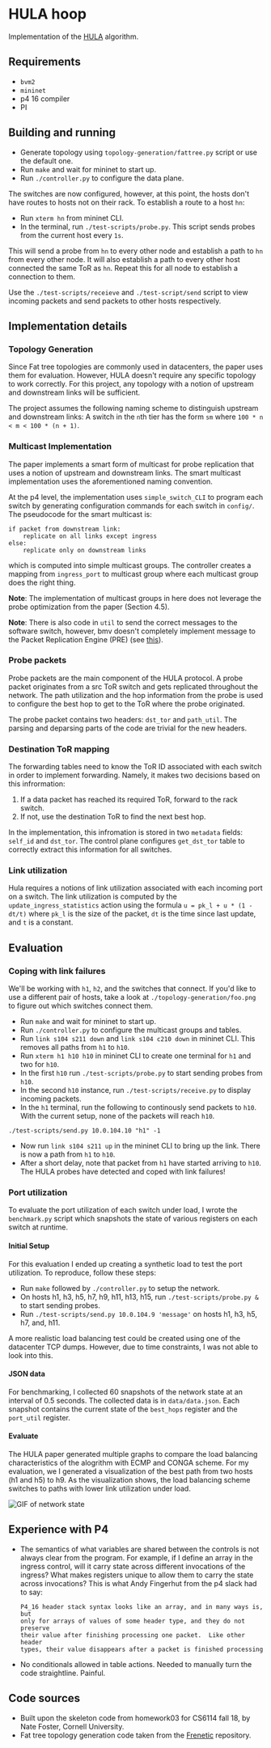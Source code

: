 # HULA hoop

Implementation of the [HULA](https://conferences.sigcomm.org/sosr/2016/papers/sosr_paper67.pdf) algorithm.

## Requirements

- `bvm2`
- `mininet`
- p4 16 compiler
- PI

## Building and running

- Generate topology using `topology-generation/fattree.py` script or use the default one.
- Run `make` and wait for mininet to start up.
- Run `./controller.py` to configure the data plane.

The switches are now configured, however, at this point, the hosts don't have
routes to hosts not on their rack. To establish a route to a host `hn`:

- Run `xterm hn` from mininet CLI.
- In the terminal, run `./test-scripts/probe.py`. This script sends probes from
  the current host every `1s`.

This will send a probe from `hn` to every other node and establish a path to
`hn` from every other node. It will also establish a path to every other host
connected the same ToR as `hn`. Repeat this for all node to establish a
connection to them.

Use the `./test-scripts/receieve` and `./test-script/send` script to view
incoming packets and send packets to other hosts respectively.

## Implementation details

### Topology Generation

Since Fat tree topologies are commonly used in datacenters, the paper uses them
for evaluation. However, HULA doesn't require any specific topology to work
correctly. For this project, any topology with a notion of upstream and
downstream links will be sufficient.

The project assumes the following naming scheme to distinguish upstream and
downstream links: A switch in the `n`th tier has the form `sm` where `100 * n <
m < 100 * (n + 1)`.

### Multicast Implementation

The paper implements a smart form of multicast for probe replication that uses
a notion of upstream and downstream links. The smart multicast implementation
uses the aforementioned naming convention.

At the p4 level, the implementation uses `simple_switch_CLI` to program each
switch by generating configuration commands for each switch in `config/`. The
pseudocode for the smart multicast is:

```
if packet from downstream link:
    replicate on all links except ingress
else:
    replicate only on downstream links
```

which is computed into simple multicast groups. The controller creates a
mapping from `ingress_port` to multicast group where each multicast group
does the right thing.

**Note**: The implementation of multicast groups in here does not leverage
the probe optimization from the paper (Section 4.5).

**Note**: There is also code in `util` to send the correct messages to the
software switch, however, bmv doesn't completely implement message to the
Packet Replication Engine (PRE) (see [this](https://github.com/p4lang/PI/blob/d4e5aff15b3f77af578704fe03b82a15814da8f0/proto/frontend/src/device_mgr.cpp#L1772)).

### Probe packets

Probe packets are the main component of the HULA protocol. A probe packet
originates from a src ToR switch and gets replicated throughout the network.
The path utilization and the hop information from the probe is used to
configure the best hop to get to the ToR where the probe originated.

The probe packet contains two headers: `dst_tor` and `path_util`. The parsing
and deparsing parts of the code are trivial for the new headers.

### Destination ToR mapping

The forwarding tables need to know the ToR ID associated with each switch in
order to implement forwarding. Namely, it makes two decisions based on this
infrormation:

1. If a data packet has reached its required ToR, forward to the rack switch.
2. If not, use the destination ToR to find the next best hop.

In the implementation, this infromation is stored in two `metadata` fields:
`self_id` and `dst_tor`. The control plane configures `get_dst_tor` table
to correctly extract this information for all switches.

### Link utilization

Hula requires a notions of link utilization associated with each incoming port
on a switch. The link utilization is computed by the `update_ingress_statistics`
action using the formula `u = pk_l + u * (1 - dt/t)` where `pk_l` is the size
of the packet, `dt` is the time since last update, and `t` is a constant.

## Evaluation

### Coping with link failures

We'll be working with `h1`, `h2`, and the switches that connect. If you'd like to
use a different pair of hosts, take a look at `./topology-generation/foo.png` to
figure out which switches connect them.

- Run `make` and wait for mininet to start up.
- Run `./controller.py` to configure the multicast groups and tables.
- Run `link s104 s211 down` and `link s104 c210 down` in mininet CLI. This removes all paths
  from `h1` to `h10`.
- Run `xterm h1 h10 h10` in mininet CLI to create one terminal for `h1` and two for `h10`.
- In the first `h10` run `./test-scripts/probe.py` to start sending probes from `h10`.
- In the second `h10` instance, run `./test-scripts/receive.py` to display incoming packets.
- In the `h1` terminal, run the following to continously send packets to `h10`.
  With the current setup, none of the packets will reach `h10`.

```
./test-scripts/send.py 10.0.104.10 "h1" -1
```

- Now run `link s104 s211 up` in the mininet CLI to bring up the link. There is
  now a path from `h1` to `h10`.
- After a short delay, note that packet from `h1` have started arriving to `h10`.
  The HULA probes have detected and coped with link failures!

### Port utilization

To evaluate the port utilization of each switch under load, I wrote the
`benchmark.py` script which snapshots the state of various registers on each
switch at runtime.

#### Initial Setup

For this evaluation I ended up creating a synthetic load to test the port utilization.
To reproduce, follow these steps:

- Run `make` followed by `./controller.py` to setup the network.
- On hosts h1, h3, h5, h7, h9, h11, h13, h15, run `./test-scripts/probe.py &` to
  start sending probes.
- Run `./test-scripts/send.py 10.0.104.9 'message'` on hosts h1, h3, h5, h7, and,
  h11.

A more realistic load balancing test could be created using one of the
datacenter TCP dumps. However, due to time constraints, I was not able to look
into this.

#### JSON data

For benchmarking, I collected 60 snapshots of the network state at an interval
of 0.5 seconds. The collected data is in `data/data.json`. Each snapshot contains
the current state of the `best_hops` register and the `port_util` register.

#### Evaluate

The HULA paper generated multiple graphs to compare the load balancing
characteristics of the alogrithm with ECMP and CONGA scheme. For my evaluation,
we I generated a visualization of the best path from two hosts (h1 and h5) to
h9. As the visualization shows, the load balancing scheme switches to paths
with lower link utilization under load.

![GIF of network state](https://raw.githubusercontent.com/rachitnigam/Hula-hoop/master/data/paths.gif)

## Experience with P4

- The semantics of what variables are shared between the controls is not always
  clear from the program. For example, if I define an array in the ingress control,
  will it carry state across different invocations of the ingress? What makes
  registers unique to allow them to carry the state across invocations? This is
  what Andy Fingerhut from the p4 slack had to say:

      P4_16 header stack syntax looks like an array, and in many ways is, but
      only for arrays of values of some header type, and they do not preserve
      their value after finishing processing one packet.  Like other header
      types, their value disappears after a packet is finished processing

- No conditionals allowed in table actions. Needed to manually turn the code
  straightline. Painful.

## Code sources

- Built upon the skeleton code from homework03 for CS6114 fall 18, by Nate Foster, Cornell University.
- Fat tree topology generation code taken from the [Frenetic](https://github.com/frenetic-lang/frenetic) repository.
